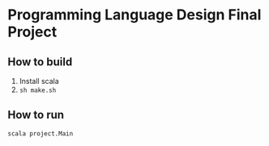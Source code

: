 # Programming Language Design Final Project
## How to build
1. Install scala
2. `sh make.sh`
## How to run
`scala project.Main`
